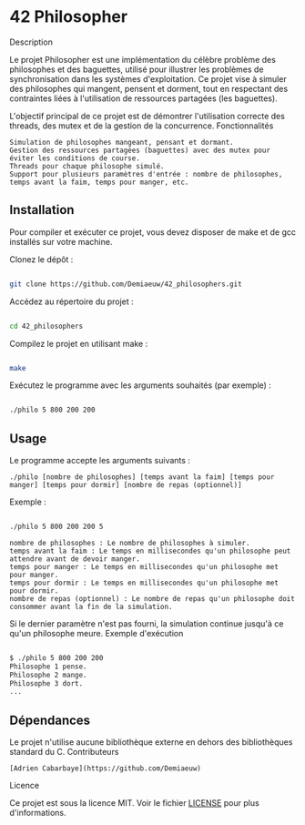 # 42 Philosopher
Description

Le projet Philosopher est une implémentation du célèbre problème des philosophes et des baguettes, utilisé pour illustrer les problèmes de synchronisation dans les systèmes d'exploitation. Ce projet vise à simuler des philosophes qui mangent, pensent et dorment, tout en respectant des contraintes liées à l'utilisation de ressources partagées (les baguettes).

L'objectif principal de ce projet est de démontrer l'utilisation correcte des threads, des mutex et de la gestion de la concurrence.
Fonctionnalités

    Simulation de philosophes mangeant, pensant et dormant.
    Gestion des ressources partagées (baguettes) avec des mutex pour éviter les conditions de course.
    Threads pour chaque philosophe simulé.
    Support pour plusieurs paramètres d'entrée : nombre de philosophes, temps avant la faim, temps pour manger, etc.

## Installation

Pour compiler et exécuter ce projet, vous devez disposer de make et de gcc installés sur votre machine.

Clonez le dépôt :

```bash

git clone https://github.com/Demiaeuw/42_philosophers.git
```

Accédez au répertoire du projet :

```bash

cd 42_philosophers
```

Compilez le projet en utilisant make :

```bash

make
```

Exécutez le programme avec les arguments souhaités (par exemple) :

```bash

./philo 5 800 200 200
```

## Usage

Le programme accepte les arguments suivants :

    ./philo [nombre de philosophes] [temps avant la faim] [temps pour manger] [temps pour dormir] [nombre de repas (optionnel)]

Exemple :

```bash

./philo 5 800 200 200 5
```

    nombre de philosophes : Le nombre de philosophes à simuler.
    temps avant la faim : Le temps en millisecondes qu'un philosophe peut attendre avant de devoir manger.
    temps pour manger : Le temps en millisecondes qu'un philosophe met pour manger.
    temps pour dormir : Le temps en millisecondes qu'un philosophe met pour dormir.
    nombre de repas (optionnel) : Le nombre de repas qu'un philosophe doit consommer avant la fin de la simulation.

Si le dernier paramètre n'est pas fourni, la simulation continue jusqu'à ce qu'un philosophe meure.
Exemple d'exécution

```bash

$ ./philo 5 800 200 200
Philosophe 1 pense.
Philosophe 2 mange.
Philosophe 3 dort.
...
```

## Dépendances

Le projet n'utilise aucune bibliothèque externe en dehors des bibliothèques standard du C.
Contributeurs

    [Adrien Cabarbaye](https://github.com/Demiaeuw)

Licence

Ce projet est sous la licence MIT. Voir le fichier [LICENSE](LICENSE) pour plus d'informations.
